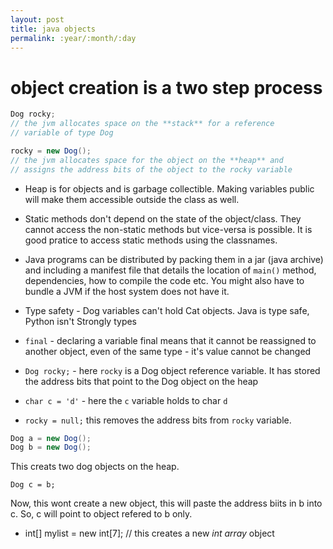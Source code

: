 ```yaml
---
layout: post
title: java objects
permalink: :year/:month/:day
---
```


# object creation is a two step process

```java
Dog rocky;
// the jvm allocates space on the **stack** for a reference 
// variable of type Dog 

rocky = new Dog(); 
// the jvm allocates space for the object on the **heap** and 
// assigns the address bits of the object to the rocky variable
```

 - Heap is for objects and is garbage collectible. Making variables public will make them accessible outside the class as well.

 - Static methods don't depend on the state of the object/class. They cannot access the non-static methods but vice-versa is possible. It is good pratice to access static methods using the classnames. 

 - Java programs can be distributed by packing them in a jar (java archive) and including a manifest file that details the location of `main()` method, dependencies, how to compile the code etc. You might also have to bundle a JVM if the host system does not have it.


 - Type safety - Dog variables can't hold Cat objects. Java is type safe, Python isn't
Strongly types 

 - `final` - declaring a variable final means that it cannot be reassigned to another object, even of the same type - it's value cannot be changed

 - `Dog rocky;` - here `rocky` is a Dog object reference variable. It has stored the address bits that point to the Dog object on the heap

 - `char c = 'd'` - here the `c` variable holds to char `d`

 - `rocky = null;` this removes the address bits from `rocky` variable.
  

```java
Dog a = new Dog();
Dog b = new Dog();
```

This creats two dog objects on the heap. 

`Dog c = b;`

Now, this wont create a new object, this will paste the address biits in b into c. So, c will point to object refered to b only.


 - int[] mylist = new int[7]; // this creates a new *int array* object





























